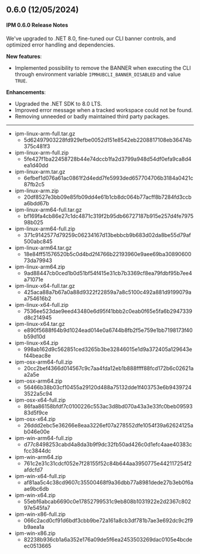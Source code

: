 ## 0.6.0 (12/05/2024)

#### IPM 0.6.0 Release Notes
We've upgraded to .NET 8.0, fine-tuned our CLI banner controls, and optimized error handling and dependencies. 

**New features**:
- Implemented possibility to remove the BANNER when executing the CLI through environment variable `IPMHUBCLI_BANNER_DISABLED` and value `TRUE`.

**Enhancements**:
- Upgraded the .NET SDK to 8.0 LTS.
- Improved error message when a tracked workspace could not be found.
- Removing unneeded or badly maintained third party packages.

----
* ipm-linux-arm-full.tar.gz
    * 5d62497903228fd929efbe0052d151e8542eb2208817108eb36474b375c481f3
* ipm-linux-arm-full.zip
    * 5fe427f1ba22458728b44e74dccb1fa2d3799a948d54df0efa9ca8d4ea1d40dd
* ipm-linux-arm.tar.gz
    * 6efbef1d076a61ac0861f2d4edd7fe5993ded657704706b3184a0421c87fb2c5
* ipm-linux-arm.zip
    * 20df8527e3bb09e85fb09dd4e61b1cb8dc064b77acff8b7284fd3ccba6bdd67b
* ipm-linux-arm64-full.tar.gz
    * bf169fa4cb86e27c1dc4871c319f2b95db66727187b915e257d4fe797598b025
* ipm-linux-arm64-full.zip
    * 371c9142577d79259c06234167d13bebbcb9b683d02da8be55d79af500abc845
* ipm-linux-arm64.tar.gz
    * 18e84ff51576520b5c0d4bd2f4766b22193960e9aee69ba3089060073da79943
* ipm-linux-arm64.zip
    * 9ad88447cb0ced1b0d51bf54f415e31cb7b3369cf8ea79fdbf95b7ee4a71071e
* ipm-linux-x64-full.tar.gz
    * 425aca88a7b67a0a88d9322f22859a7a8c5100c492a881d9199079aa754616b2
* ipm-linux-x64-full.zip
    * 7536ee523dae9eed43480e6d95f41bbb2c0eab0f65e5fa6b2947339d8c214945
* ipm-linux-x64.tar.gz
    * e890f5688f64b9d1024ead014e0a6744b8fb2f5e759e1bb7198173f40b59d10d
* ipm-linux-x64.zip
    * 998ab162d9c562851ced3265b3be32846015e1d9a372405a129643ef44beac8e
* ipm-osx-arm64-full.zip
    * 20cc2bef4366d014567c9c7aa4fda12eb1b888ffff88fcd172b6c02621aa2a5e
* ipm-osx-arm64.zip
    * 56466b38b03cf10455a29120d488a75132dde1f403753e6b94397243522a5c94
* ipm-osx-x64-full.zip
    * 86faa86158bfdf7c0100226c553ac3d8bd070a43a3e33fc0beb0959383d5f9ce
* ipm-osx-x64.zip
    * 26ddd2ebc5e36266e8eaa3226ef07a278552dfe1054f39a62624125ab046e00e
* ipm-win-arm64-full.zip
    * d77c8498253cabd4a8da3b9f9dc32fb50ad426c0d1efc4aae40383cfcc3844dc
* ipm-win-arm64.zip
    * 761c2e31c31cdcf052e7f28155f52c84b644aa3950775e442117254f2afdcfd7
* ipm-win-x64-full.zip
    * af81aa5c4c38cd9607c35500468f9a36dbb77a8981dede27b3eb0f6aae9bc6db
* ipm-win-x64.zip
    * 55ebf6abcab6690c0e17852799531c9eb808b1031922e2d2367c80297e545fa7
* ipm-win-x86-full.zip
    * 066c2acd0cf91d6bdf3cbb9be72a161a8cb3df781b7ae3e692dc9c2f9b9aea1a
* ipm-win-x86.zip
    * 82238b936cb1a6a352e176a09de5f6ea2453503269dac0105e4bcdeec0513665
